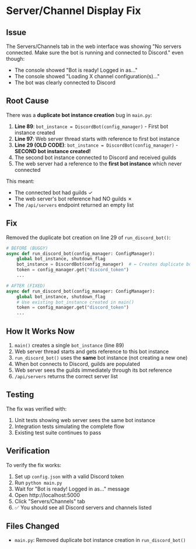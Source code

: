 # Server/Channel Display Fix

## Issue
The Servers/Channels tab in the web interface was showing "No servers connected. Make sure the bot is running and connected to Discord." even though:
- The console showed "Bot is ready! Logged in as..." 
- The console showed "Loading X channel configuration(s)..."
- The bot was clearly connected to Discord

## Root Cause
There was a **duplicate bot instance creation** bug in `main.py`:

1. **Line 89**: `bot_instance = DiscordBot(config_manager)` - First bot instance created
2. **Line 97**: Web server thread starts with reference to first bot instance
3. **Line 29 (OLD CODE)**: `bot_instance = DiscordBot(config_manager)` - **SECOND bot instance created!**
4. The second bot instance connected to Discord and received guilds
5. The web server had a reference to the **first bot instance** which never connected

This meant:
- The connected bot had guilds ✓
- The web server's bot reference had NO guilds ✗
- The `/api/servers` endpoint returned an empty list

## Fix
Removed the duplicate bot creation on line 29 of `run_discord_bot()`:

```python
# BEFORE (BUGGY)
async def run_discord_bot(config_manager: ConfigManager):
    global bot_instance, shutdown_flag
    bot_instance = DiscordBot(config_manager)  # ← Creates duplicate bot!
    token = config_manager.get("discord_token")
    ...

# AFTER (FIXED)
async def run_discord_bot(config_manager: ConfigManager):
    global bot_instance, shutdown_flag
    # Use existing bot_instance created in main()
    token = config_manager.get("discord_token")
    ...
```

## How It Works Now
1. `main()` creates a single `bot_instance` (line 89)
2. Web server thread starts and gets reference to this bot instance
3. `run_discord_bot()` uses the **same** bot instance (not creating a new one)
4. When bot connects to Discord, guilds are populated
5. Web server sees the guilds immediately through its bot reference
6. `/api/servers` returns the correct server list

## Testing
The fix was verified with:
1. Unit tests showing web server sees the same bot instance
2. Integration tests simulating the complete flow
3. Existing test suite continues to pass

## Verification
To verify the fix works:
1. Set up `config.json` with a valid Discord token
2. Run `python main.py`
3. Wait for "Bot is ready! Logged in as..." message
4. Open http://localhost:5000
5. Click "Servers/Channels" tab
6. ✅ You should see all Discord servers and channels listed

## Files Changed
- `main.py`: Removed duplicate bot instance creation in `run_discord_bot()`
